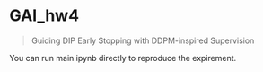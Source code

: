 # GAI_hw4
>   Guiding DIP Early Stopping with DDPM-inspired Supervision

You can run main.ipynb directly to reproduce the expirement.
